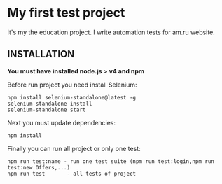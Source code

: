 My first test project
=============================

It's my the education project. I write automation tests for am.ru website.

INSTALLATION
------------

**You must have installed node.js > v4 and npm**

Before run project you need install Selenium:

    npm install selenium-standalone@latest -g
    selenium-standalone install
    selenium-standalone start

Next you must update dependencies:

    npm install

Finally you can run all project or only one test:

    npm run test:name - run one test suite (npm run test:login,npm run test:new Offers,...)
    npm run test       - all tests of project
